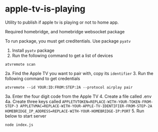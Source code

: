 # apple-tv-is-playing

Utility to publish if apple tv is playing or not to home app.  

Required homebridge, and homebridge websocket package

To run package, you must get creditentials.  Use package `pyatv`

1.  Install `pyatv` package
2.  Run the following command to get a list of devices
  ```
  atvremote scan
  ```
  2a. Find the Apple TV you want to pair with, copy its `identifier` 
3.  Run the following command to get credentials
  ```
  atvremote --id YOUR:ID:FROM:STEP:2A --protocol airplay pair
  ```
  3a.  Enter the four digit code from the Apple TV
4.  Create a file called .env 
    4a.  Create three keys called
    ```
    APPLETVTOKEN=REPLACE-WITH-YOUR-TOKEN-FROM-STEP-3
    APPLETVMAC=REPLACE-WITH-YOUR-APPLE-TV-IDENTIFIER-FROM-STEP-2A
    HOMEBRIDGE_IP_ADDRESS=REPLACE-WITH-YOUR-HOMEBRIDGE-IP:PORT
    ```
5. Run below to start server
```
node index.js
```
